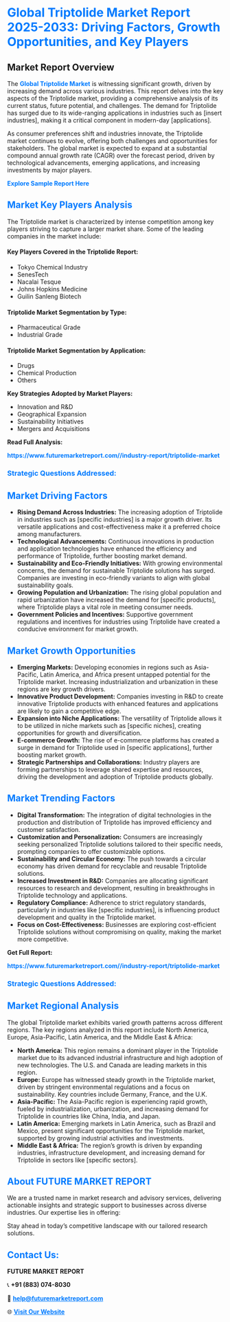 <h1 style="color: #007BFF;">Global Triptolide Market Report 2025-2033: Driving Factors, Growth Opportunities, and Key Players</h1>

<section id="overview">
<h2>Market Report Overview</h2>
<p>The <a href="https://www.futuremarketreport.com//industry-report/triptolide-market" style="color: #007BFF; text-decoration: none;"><strong>Global Triptolide Market</strong></a> is witnessing significant growth, driven by increasing demand across various industries. This report delves into the key aspects of the Triptolide market, providing a comprehensive analysis of its current status, future potential, and challenges. The demand for Triptolide has surged due to its wide-ranging applications in industries such as [insert industries], making it a critical component in modern-day [applications].</p>
<p>As consumer preferences shift and industries innovate, the Triptolide market continues to evolve, offering both challenges and opportunities for stakeholders. The global market is expected to expand at a substantial compound annual growth rate (CAGR) over the forecast period, driven by technological advancements, emerging applications, and increasing investments by major players.</p>
</section>

<section id="overview">
<p><a href="https://www.futuremarketreport.com//request-sample/reportId=84100" style="color: #007BFF; text-decoration: none;"><strong>Explore Sample Report Here</strong></a></p>
</section>

<section id="key-players">
<h2 style="color: #007BFF;">Market Key Players Analysis</h2>
<p>The Triptolide market is characterized by intense competition among key players striving to capture a larger market share. Some of the leading companies in the market include:</p>
<h4>Key Players Covered in the Triptolide Report:</h4>
<ul><li>Tokyo Chemical Industry</li><li>SenesTech</li><li>Nacalai Tesque</li><li>Johns Hopkins Medicine</li><li>Guilin Sanleng Biotech</li></ul>
<h4>Triptolide Market Segmentation by Type:</h4>
<ul><li>Pharmaceutical Grade</li><li>Industrial Grade</li></ul>

<h4>Triptolide Market Segmentation by Application:</h4>
<ul><li>Drugs</li><li>Chemical Production</li><li>Others</li></ul>
<p><strong>Key Strategies Adopted by Market Players:</strong></p>
<ul>
<li>Innovation and R&D</li>
<li>Geographical Expansion</li>
<li>Sustainability Initiatives</li>
<li>Mergers and Acquisitions</li>
</ul>
</section>

<section>
<p><strong>Read Full Analysis: </strong></p><a href="https://www.futuremarketreport.com//industry-report/triptolide-market" style="color: #007BFF; text-decoration: none;"><strong>https://www.futuremarketreport.com//industry-report/triptolide-market</strong></a>
<h3 style="color: #007BFF;">Strategic Questions Addressed:</h3>
</section>

<section id="driving-factors">
<h2 style="color: #007BFF;">Market Driving Factors</h2>
<ul>
<li><strong>Rising Demand Across Industries:</strong> The increasing adoption of Triptolide in industries such as [specific industries] is a major growth driver. Its versatile applications and cost-effectiveness make it a preferred choice among manufacturers.</li>
<li><strong>Technological Advancements:</strong> Continuous innovations in production and application technologies have enhanced the efficiency and performance of Triptolide, further boosting market demand.</li>
<li><strong>Sustainability and Eco-Friendly Initiatives:</strong> With growing environmental concerns, the demand for sustainable Triptolide solutions has surged. Companies are investing in eco-friendly variants to align with global sustainability goals.</li>
<li><strong>Growing Population and Urbanization:</strong> The rising global population and rapid urbanization have increased the demand for [specific products], where Triptolide plays a vital role in meeting consumer needs.</li>
<li><strong>Government Policies and Incentives:</strong> Supportive government regulations and incentives for industries using Triptolide have created a conducive environment for market growth.</li>
</ul>
</section>

<section id="growth-opportunities">
<h2 style="color: #007BFF;">Market Growth Opportunities</h2>
<ul>
<li><strong>Emerging Markets:</strong> Developing economies in regions such as Asia-Pacific, Latin America, and Africa present untapped potential for the Triptolide market. Increasing industrialization and urbanization in these regions are key growth drivers.</li>
<li><strong>Innovative Product Development:</strong> Companies investing in R&D to create innovative Triptolide products with enhanced features and applications are likely to gain a competitive edge.</li>
<li><strong>Expansion into Niche Applications:</strong> The versatility of Triptolide allows it to be utilized in niche markets such as [specific niches], creating opportunities for growth and diversification.</li>
<li><strong>E-commerce Growth:</strong> The rise of e-commerce platforms has created a surge in demand for Triptolide used in [specific applications], further boosting market growth.</li>
<li><strong>Strategic Partnerships and Collaborations:</strong> Industry players are forming partnerships to leverage shared expertise and resources, driving the development and adoption of Triptolide products globally.</li>
</ul>
</section>

<section id="trending-factors">
<h2 style="color: #007BFF;">Market Trending Factors</h2>
<ul>
<li><strong>Digital Transformation:</strong> The integration of digital technologies in the production and distribution of Triptolide has improved efficiency and customer satisfaction.</li>
<li><strong>Customization and Personalization:</strong> Consumers are increasingly seeking personalized Triptolide solutions tailored to their specific needs, prompting companies to offer customizable options.</li>
<li><strong>Sustainability and Circular Economy:</strong> The push towards a circular economy has driven demand for recyclable and reusable Triptolide solutions.</li>
<li><strong>Increased Investment in R&D:</strong> Companies are allocating significant resources to research and development, resulting in breakthroughs in Triptolide technology and applications.</li>
<li><strong>Regulatory Compliance:</strong> Adherence to strict regulatory standards, particularly in industries like [specific industries], is influencing product development and quality in the Triptolide market.</li>
<li><strong>Focus on Cost-Effectiveness:</strong> Businesses are exploring cost-efficient Triptolide solutions without compromising on quality, making the market more competitive.</li>
</ul>
</section>

<section>
<p><strong>Get Full Report: </strong></p><a href="https://www.futuremarketreport.com//industry-report/triptolide-market" style="color: #007BFF; text-decoration: none;"><strong>https://www.futuremarketreport.com//industry-report/triptolide-market</strong></a>
<h3 style="color: #007BFF;">Strategic Questions Addressed:</h3>
</section>


<section id="regional-analysis">
<h2 style="color: #007BFF;">Market Regional Analysis</h2>
<p>The global Triptolide market exhibits varied growth patterns across different regions. The key regions analyzed in this report include North America, Europe, Asia-Pacific, Latin America, and the Middle East & Africa:</p>
<ul>
<li><strong>North America:</strong> This region remains a dominant player in the Triptolide market due to its advanced industrial infrastructure and high adoption of new technologies. The U.S. and Canada are leading markets in this region.</li>
<li><strong>Europe:</strong> Europe has witnessed steady growth in the Triptolide market, driven by stringent environmental regulations and a focus on sustainability. Key countries include Germany, France, and the U.K.</li>
<li><strong>Asia-Pacific:</strong> The Asia-Pacific region is experiencing rapid growth, fueled by industrialization, urbanization, and increasing demand for Triptolide in countries like China, India, and Japan.</li>
<li><strong>Latin America:</strong> Emerging markets in Latin America, such as Brazil and Mexico, present significant opportunities for the Triptolide market, supported by growing industrial activities and investments.</li>
<li><strong>Middle East & Africa:</strong> The region’s growth is driven by expanding industries, infrastructure development, and increasing demand for Triptolide in sectors like [specific sectors].</li>
</ul>
</section>

<footer>
<h2 style="color: #007BFF;">About FUTURE MARKET REPORT</h2>
<p>We are a trusted name in market research and advisory services, delivering actionable insights and strategic support to businesses across diverse industries. Our expertise lies in offering:</p>

<p>Stay ahead in today’s competitive landscape with our tailored research solutions.</p>

<h2 style="color: #007BFF;">Contact Us:</h2>
<p><strong>FUTURE MARKET REPORT</strong></p>
<p>📞 <strong>+91 (883) 074-8030</strong></p>
<p>📧 <strong><a href="mailto:help@futuremarketreport.com" style="color: #007BFF;">help@futuremarketreport.com</a></strong></p>
<p>🌐 <strong><a href="https://www.futuremarketreport.com/" style="color: #007BFF;">Visit Our Website</a></strong></p>
</footer>
